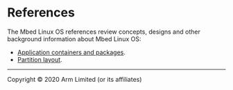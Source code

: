 # References

The Mbed Linux OS references review concepts, designs and other background information about Mbed Linux OS:

* [Application containers and packages](../references/application-containers-and-packages.html).
* [Partition layout](../references/partition-layout.html).


***

Copyright © 2020 Arm Limited (or its affiliates)
